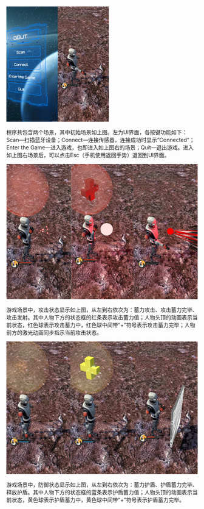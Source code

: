 <img src="https://raw.githubusercontent.com/HL-Li1999/CloudPic/master/img/image-20240916203402725.png" alt="image-20240916203402725" style="zoom:67%;" />

​	程序共包含两个场景，其中初始场景如上图。左为UI界面，各按键功能如下：Scan—扫描蓝牙设备；Connect—连接传感器，连接成功时显示“Connected”；Enter the Game—进入游戏，也即进入如上图右的场景；Quit—退出游戏。进入如上图右场景后，可以点击Esc（手机使用返回手势）退回到UI界面。

<img src="https://raw.githubusercontent.com/HL-Li1999/CloudPic/master/img/image-20240916203550711.png" alt="image-20240916203550711" style="zoom:80%;" />

​    游戏场景中，攻击状态显示如上图，从左到右依次为：蓄力攻击、攻击蓄力完毕、攻击发射。其中人物下方的状态框的红条表示攻击蓄力值；人物头顶的动画表示当前状态，红色球表示攻击蓄力中，红色球中间带“+”符号表示攻击蓄力完毕；人物前方的激光动画同步指示当前攻击状态。

<img src="https://raw.githubusercontent.com/HL-Li1999/CloudPic/master/img/image-20240916203633215.png" alt="image-20240916203633215" style="zoom:80%;" />

​	游戏场景中，防御状态显示如上图，从左到右依次为：蓄力护盾、护盾蓄力完毕、释放护盾。其中人物下方的状态框的蓝条表示护盾蓄力值；人物头顶的动画表示当前状态，黄色球表示护盾蓄力中，黄色球中间带“+”符号表示护盾蓄力完毕。